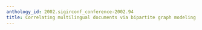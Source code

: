 ```yaml
---
anthology_id: 2002.sigirconf_conference-2002.94
title: Correlating multilingual documents via bipartite graph modeling
---
```

